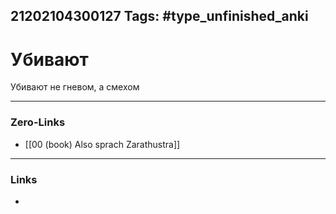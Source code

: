 21202104300127
Tags: #type_unfinished_anki 
---
# Убивают

Убивают не гневом, а смехом

---
### Zero-Links
- [[00 (book) Also sprach Zarathustra]]
---
### Links
-